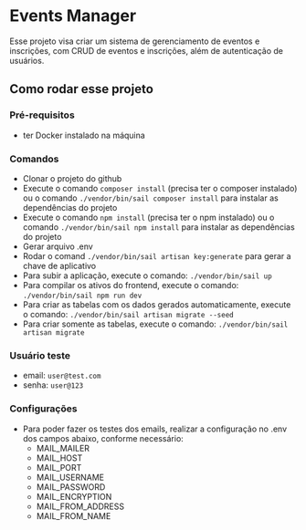 # Events Manager

Esse projeto visa criar um sistema de gerenciamento de eventos e inscrições, com CRUD de eventos e inscrições, além de autenticação de usuários.

## Como rodar esse projeto

### Pré-requisitos

-   ter Docker instalado na máquina

### Comandos

-   Clonar o projeto do github
-   Execute o comando `composer install` (precisa ter o composer instalado) ou o comando `./vendor/bin/sail composer install` para instalar as dependências do projeto
-   Execute o comando `npm install` (precisa ter o npm instalado) ou o comando `./vendor/bin/sail npm install` para instalar as dependências do projeto
-   Gerar arquivo .env
-   Rodar o comand `./vendor/bin/sail artisan key:generate` para gerar a chave de aplicativo
-   Para subir a aplicação, execute o comando: `./vendor/bin/sail up`
-   Para compilar os ativos do frontend, execute o comando: `./vendor/bin/sail npm run dev`
-   Para criar as tabelas com os dados gerados automaticamente, execute o comando: `./vendor/bin/sail artisan migrate --seed`
-   Para criar somente as tabelas, execute o comando: `./vendor/bin/sail artisan migrate`

### Usuário teste

-   email: `user@test.com`
-   senha: `user@123`

### Configurações

-   Para poder fazer os testes dos emails, realizar a configuração no .env dos campos abaixo, conforme necessário:
    -   MAIL_MAILER
    -   MAIL_HOST
    -   MAIL_PORT
    -   MAIL_USERNAME
    -   MAIL_PASSWORD
    -   MAIL_ENCRYPTION
    -   MAIL_FROM_ADDRESS
    -   MAIL_FROM_NAME
